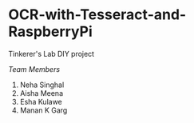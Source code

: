 # OCR-with-Tesseract-and-RaspberryPi

Tinkerer's Lab DIY project

_Team Members_ 

1. Neha Singhal
2. Aisha Meena
3. Esha Kulawe
4. Manan K Garg
               
    
